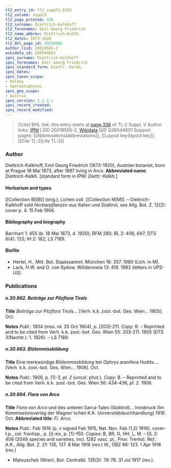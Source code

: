```yaml
---
tl2_entry_id: tl2_suppl5_0332
tl2_volume: suppl5
tl2_page_printed: 336
tl2_surname: Diettrich-Kalkhoff
tl2_forenames: Emil Georg Friedrich
tl2_name_abbrev: Diettrich-Kalkh.
tl2_dates: 1873-1920
tl2_bhl_page_id: 33259382
author_lsid: 20018505-2
wikidata_id: Q36544601
ipni_surname: Diettrich-Kalkhoff
ipni_forenames: Emil Georg Friedrich
ipni_standard_form: Diettr.-Kalkh.
ipni_dates:
ipni_taxon_scope:
- Botany
- Spermatophytes
ipni_geo_scope:
- Austria
ipni_version: 1.1.2.1
ipni_record_created:
ipni_record_modified:
---
```


> [!cite] BHL link: this entry starts at [page 336](https://www.biodiversitylibrary.org/page/33259382) of TL-2 Suppl. V
> Author links: [IPNI](https://www.ipni.org/a/20018505-2) LSID 20018505-2, [Wikidata](https://www.wikidata.org/wiki/Q36544601) QID Q36544601
> Support pages: [[Abbreviations|abbreviations]], [[Layout key|layout key]], [[Cite TL-2|cite TL-2]]

### Author

Diettrich-Kalkhoff, Emil Georg Friedrich (1873-1920), Austrian botanist, born at Prague 18 Mai 1873, after 1897 living in Arco. 
**Abbreviated name**: *Diettrich-Kalkh.* \[standard form in IPNI: *Diettr.-Kalkh.*\]

#### Herbarium and types

[[Collection IB|IB]] (orig.); Lichen coll. [[Collection M|M]]. – Diettrich-Kalkhoff sold *Herbarpflanzen aus Italien und Südtirol*, see Allg. Bot. Z. 12(2): cover p. 4. 15 Feb 1906.

#### Bibliography and biography

Barnhart 1: 455 (b. 18 Mai 1873, d. 1920); BFM 280; BL 2: 406, 647; DTS 6(4): 133; IH 2: 162; LS 7189.

#### Biofile

- Hertel, H., Mitt. Bot. Staatssamml. München 16: 357. 1980 (Lich. in M).
- Lack, H.W. and O. von Sydow, Willdenowia 13: 419. 1983 (letters in UPS-US).

### Publications

##### n.30.662. Beiträge zur Pilzflora Tirols

**Title**
*Beiträge zur Pilzflora Tirols*... \[Verh. k.k. zool.-bot. Ges. Wien... 1905\]. Oct.

**Notes**
*Publ*.: 1904 (mss. rd. 25 Oct 1904), p. \[203\]-211. *Copy*: B. – Reprinted and to be cited from Verh. k.k. zool.-bot. Ges. Wien 55: 203-211. 1905 (DTS 3(Nachtr.): 1. 1926). – LS 7189.

##### n.30.663. Blütenmissbildung

**Title**
Eine merkwürdige *Blütenmissbildung* bei *Ophrys* aranifera Hudds.... \[Verh. k.k. zool.-bot. Ges. Wien... 1906\]. Oct.

**Notes**
*Publ*.: 1906, p. \[1\]-3, *pl. 2* (uncol. phot.). *Copy*: B. – Reprinted and to be cited from Verh. k.k. zool.-bot. Ges. Wien 56: 434-436, *pl. 2.* 1906.

##### n.30.664. Flora von Arco

**Title**
*Flora von Arco* und des unteren Sarca-Tales (Südtirol)... Innsbruck (Im Kommissionsverlag der Wagner'schen K.K. Universitätsbuchhandlung) 1916. Oct.
**Abbreviated title**: *Fl. Arco*.

**Notes**
*Publ*.: Feb 1916 (p. v signed Feb 1915, Nat. Nov. Feb (1,2) 1916), cover-t.p., col. frontisp., p. \[i\]-xix, p. \[1\]-150. *Copies*: B, BR, G, HH, L, M. – DL 2: 406 (2048 species and varieties, incl. 1282 vasc. pl., Prov. Trento).
*Ref*.: A.K., Allg. Bot. Z. 21: 135, 137. 8 Mar 1916 (rev.) W., ÖBZ 66: 123. 1 Apr 1916 (rev.)
- Matouschek (Wien), Bot. Centralbl. 135(5): 76-78. 31 Jul 1917 (rev.).

